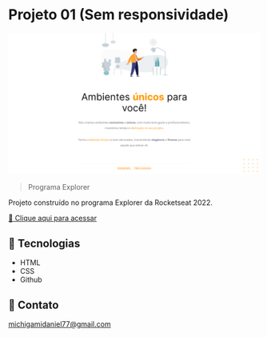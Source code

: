 # Projeto 01 (Sem responsividade)

![preview](./.github/preview.png)

> Programa Explorer

Projeto construído no programa Explorer da Rocketseat 2022.

[🔗 Clique aqui para acessar](https://kyochi7.github.io/projeto-web-1/)

## 🧰 Tecnologias

- HTML
- CSS
- Github

## 📧 Contato

michigamidaniel77@gmail.com
